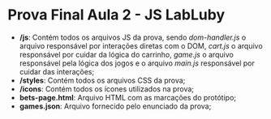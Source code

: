 # Prova Final Aula 2 - JS LabLuby
 - **/js**: Contém todos os arquivos JS da prova, sendo _dom-handler.js_ o arquivo responsável por interações diretas com o DOM, *cart.js*  o arquivo responsável por cuidar da lógica do carrinho, *game.js* o arquivo responsável pela lógica dos jogos e o arquivo *main.js* responsável por cuidar das interações;
 - **/styles**: Contém todos os arquivos CSS da prova;
 - **/icons**: Contém todos os ícones utilizados na prova;
 - **bets-page.html**: Arquivo HTML com as marcações do protótipo;
 - **games.json**: Arquivo fornecido pelo enunciado da prova;